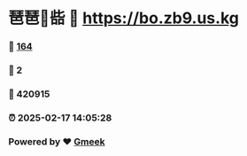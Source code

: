 # 琶琶🔭啙 :link: https://bo.zb9.us.kg 
### :page_facing_up: [164](https://bo.zb9.us.kg/tag.html) 
### :speech_balloon: 2 
### :hibiscus: 420915 
### :alarm_clock: 2025-02-17 14:05:28 
### Powered by :heart: [Gmeek](https://github.com/Meekdai/Gmeek)
